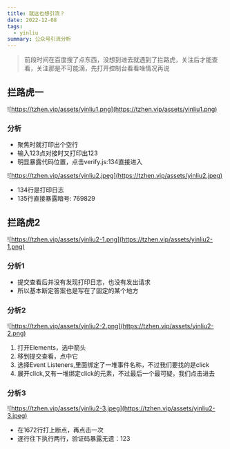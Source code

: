 ```yaml
---
title: 就这也想引流？
date: 2022-12-08
tags:
  - yinliu
summary: 公众号引流分析
---
```


> 前段时间在百度搜了点东西，没想到进去就遇到了拦路虎，关注后才能查看，关注那是不可能滴，先打开控制台看看啥情况再说

## 拦路虎一
![https://tzhen.vip/assets/yinliu1.png](https://tzhen.vip/assets/yinliu1.png)

### 分析
  - 聚焦时就打印出个空行
  - 输入123点对接时又打印出123
  - 明显暴露代码位置，点击verify.js:134直接进入

![https://tzhen.vip/assets/yinliu2.jpeg](https://tzhen.vip/assets/yinliu2.jpeg)

- 134行是打印日志
- 135行直接暴露暗号: 769829

## 拦路虎2
![https://tzhen.vip/assets/yinliu2-1.png](https://tzhen.vip/assets/yinliu2-1.png)

### 分析1
  - 提交查看后并没有发现打印日志，也没有发出请求 
  - 所以基本断定答案也是写在了固定的某个地方

### 分析2
![https://tzhen.vip/assets/yinliu2-2.png](https://tzhen.vip/assets/yinliu2-2.png)

  1. 打开Elements，选中箭头
  2. 移到提交查看，点中它
  3. 选择Event Listeners,里面绑定了一堆事件名称，不过我们要找的是click
  4. 展开click,又有一堆绑定click的元素，不过最后一个最可疑，我们点击进去

### 分析3
![https://tzhen.vip/assets/yinliu2-3.jpeg](https://tzhen.vip/assets/yinliu2-3.jpeg)

  - 在1672行打上断点，再点击一次
  - 逐行往下执行两行，验证码暴露无遗：123